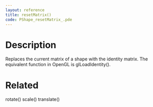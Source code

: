 ```yaml
---
layout: reference
title: resetMatrix()
code: PShape_resetMatrix_.pde
---
```


# Description

Replaces the current matrix of a shape with the identity matrix. The equivalent function in OpenGL is glLoadIdentity(). 

# Related

rotate()
scale()
translate()
